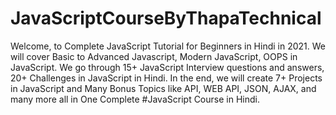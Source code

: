 # JavaScriptCourseByThapaTechnical
Welcome, to Complete JavaScript Tutorial for Beginners in Hindi in 2021. We will cover Basic to Advanced Javascript, Modern JavaScript, OOPS in JavaScript. We go through 15+ JavaScript Interview questions and answers, 20+ Challenges in JavaScript in Hindi. In the end, we will create 7+ Projects in JavaScript  and Many Bonus Topics like API, WEB API, JSON, AJAX, and many more all in One Complete #JavaScript Course in Hindi. 

